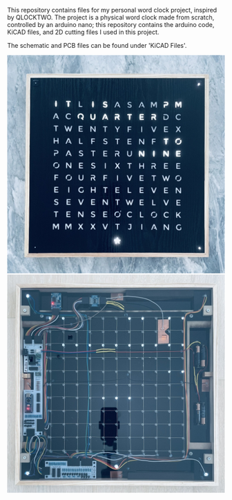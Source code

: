 This repository contains files for my personal word clock project, inspired by QLOCKTWO. 
The project is a physical word clock made from scratch, controlled by an arduino nano; this repository contains the arduino code, KiCAD files, and 2D cutting files I used in this project.

The schematic and PCB files can be found under 'KiCAD Files'.

<img src="./Pictures/Front View.JPEG" alt="Front view of the word clock" width="600"/>

<img src="./Pictures/Rear View.JPEG" alt="Rear view of the word clock" width="600"/>
